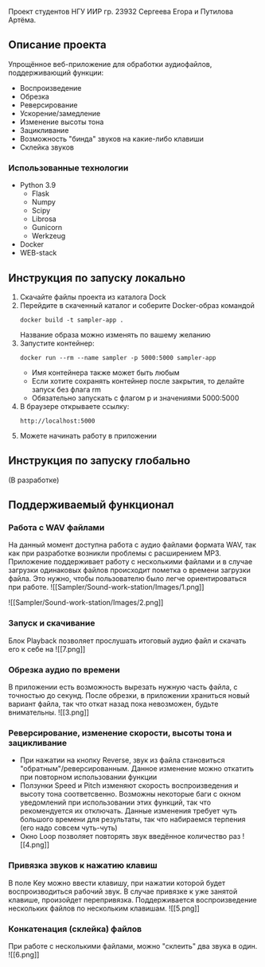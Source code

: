 Проект студентов НГУ ИИР гр. 23932 Сергеева Егора и Путилова Артёма.
## Описание проекта
Упрощённое веб-приложение для обработки аудиофайлов, поддерживающий функции:
- Воспроизведение
- Обрезка
- Реверсирование
- Ускорение/замедление
- Изменение высоты тона 
- Зацикливание
- Возможность "бинда" звуков на какие-либо клавиши
- Склейка звуков
### Использованные технологии
- Python 3.9
	- Flask
	- Numpy
	- Scipy
	- Librosa
	- Gunicorn
	- Werkzeug
- Docker
- WEB-stack
## Инструкция по запуску локально
1) Скачайте файлы проекта из каталога Dock
2) Перейдите в скаченный каталог и соберите Docker-образ командой
	```
	docker build -t sampler-app .
	```
	Название образа можно изменять по вашему желанию
3) Запустите контейнер:
   ```
   docker run --rm --name sampler -p 5000:5000 sampler-app
	```
	 - Имя контейнера также может быть любым
	 - Если хотите сохранять контейнер после закрытия, то делайте запуск без флага rm
	 - Обязательно запускать с флагом p и значениями 5000:5000
4) В браузере открываете ссылку:
   ```
   http://localhost:5000
	```
5) Можете начинать работу в приложении
## Инструкция по запуску глобально
(В разработке)
## Поддерживаемый функционал
### Работа с WAV файлами
На данный момент доступна работа с аудио файлами формата WAV, так как при разработке возникли проблемы с расширением MP3. Приложение поддерживает работу с несколькими файлами и в случае загрузки одинаковых файлов происходит пометка о времени загрузки файла. Это нужно, чтобы пользователю было легче ориентироваться при работе.
![[Sampler/Sound-work-station/Images/1.png]]

![[Sampler/Sound-work-station/Images/2.png]]
### Запуск и скачивание
Блок Playback позволяет прослушать итоговый аудио файл и скачать его к себе на 
![[7.png]]
### Обрезка аудио по времени
В приложении есть возможность вырезать нужную часть файла, с точностью до секунд. После обрезки, в приложении храниться новый вариант файла, так что откат назад пока невозможен, будьте внимательны.
![[3.png]]
### Реверсирование, изменение скорости, высоты тона и зацикливание
- При нажатии на кнопку Reverse, звук из файла становиться "обратным"/реверсированным. Данное изменение можно откатить при повторном использовании функции
- Ползунки Speed и Pitch изменяют скорость воспроизведения и высоту тона соответсвенно. Возможны некоторые баги с окном уведомлений при использовании этих функций, так что рекомендуется их отключать. Данные изменения требует чуть большого времени для результаты, так что набираемся терпения (его надо совсем чуть-чуть)
- Окно Loop позволяет повторять звук введённое количество раз
![[4.png]]
### Привязка звуков к нажатию клавиш
В поле Key можно ввести клавишу, при нажатии которой будет воспроизводиться рабочий звук. В случае привязке к уже занятой клавише, произойдет перепривязка. Поддерживается воспроизведение нескольких файлов по нескольким клавишам.
![[5.png]]
### Конкатенация (склейка) файлов
При работе с несколькими файлами, можно "склеить" два звука в один.
![[6.png]]
